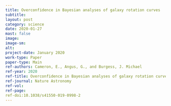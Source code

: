 ```yaml
---
title: Overconfidence in Bayesian analyses of galaxy rotation curves
subtitle: 
layout: post
category: science
date: 2020-01-27
mast: false
image: 
image-sm: 
alt: 
project-date: January 2020
work-type: Paper
paper-type: Main
ref-authors: Cameron, E., Angus, G., and Burgess, J. Michael
ref-year: 2020
ref-title: Overconfidence in Bayesian analyses of galaxy rotation curves
ref-journal: Nature Astronomy
ref-vol: 
ref-page: 
ref-doi:10.1038/s41550-019-0998-2
---
```

